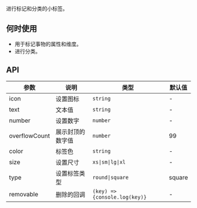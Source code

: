 进行标记和分类的小标签。

## 何时使用

- 用于标记事物的属性和维度。
- 进行分类。

## API

| 参数          | 说明             | 类型                          | 默认值 |
| ------------- | ---------------- | ----------------------------- | ------ |
| icon          | 设置图标         | `string`                      | -      |
| text          | 文本值           | `string`                      | -      |
| number        | 设置数字         | `number`                      | -      |
| overflowCount | 展示封顶的数字值 | `number`                      | 99     |
| color         | 标签色           | `string`                      | -      |
| size          | 设置尺寸         | `xs\|sm\|lg\|xl`              | -      |
| type          | 设置标签类型     | `round\|square`               | square |
| removable     | 删除的回调       | `(key) => {console.log(key)}` | -      |
